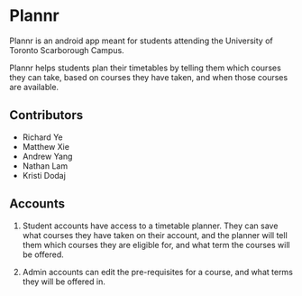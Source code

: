# Plannr

Plannr is an android app meant for students attending the University of Toronto Scarborough Campus.

Plannr helps students plan their timetables by telling them which courses they can take,
based on courses they have taken, and when those courses are available.

## Contributors
- Richard Ye
- Matthew Xie
- Andrew Yang
- Nathan Lam
- Kristi Dodaj

## Accounts
1. Student accounts have access to a timetable planner. They can save what courses they have taken on their account,
   and the planner will tell them which courses they are eligible for, and what term the courses will be offered.

2. Admin accounts can edit the pre-requisites for a course, and what terms they will be offered in.